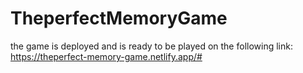 # TheperfectMemoryGame
the game is deployed and is ready to be played on the following link:
https://theperfect-memory-game.netlify.app/#